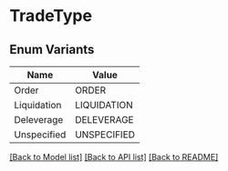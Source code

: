 # TradeType

## Enum Variants

| Name | Value |
|---- | -----|
| Order | ORDER |
| Liquidation | LIQUIDATION |
| Deleverage | DELEVERAGE |
| Unspecified | UNSPECIFIED |


[[Back to Model list]](../README.md#documentation-for-models) [[Back to API list]](../README.md#documentation-for-api-endpoints) [[Back to README]](../README.md)


